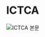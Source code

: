 # ICTCA
![ICTCA 본문](https://github.com/DongSamBigboy/ICTCA/assets/150320205/35c58b05-f738-42f5-92a4-36d4bbcad605)
